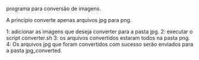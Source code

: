 programa para conversão de imagens. 

A principio converte apenas arquivos jpg para png. 


1: adicionar as imagens que deseja converter para a pasta jpg.
2: executar o script converter.sh
3: os arquivos convertidos estaram todos na pasta png. 
4: Os arquivos jpg que foram convertidos com sucesso serão enviados para a pasta jpg_converted.
